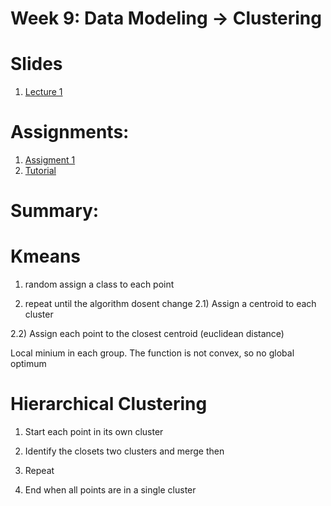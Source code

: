 

# Week 9: Data Modeling -> Clustering

# Slides
1. [Lecture 1]()

# Assignments:
1. [Assigment 1]()
2. [Tutorial]()

# Summary:

# Kmeans

1) random assign a class to each point

2) repeat until the algorithm dosent change
2.1) Assign a centroid to each cluster

2.2) Assign each point to the closest centroid (euclidean distance)


Local minium in each group. The function is not convex, so no global optimum

# Hierarchical Clustering

1) Start each point in its own cluster

2) Identify the closets two clusters and merge then

3) Repeat

4) End when all points are in a single cluster
